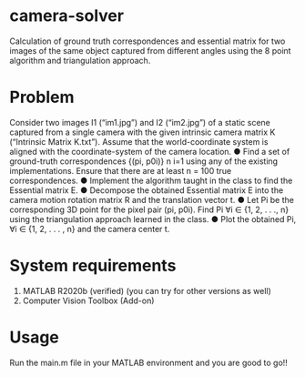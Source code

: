 # camera-solver
Calculation of ground truth correspondences and essential matrix for two images of the same object captured from different angles using the 8 point algorithm and triangulation approach. 
# Problem
Consider two images I1 (“im1.jpg”) and I2 (“im2.jpg”) of a static scene captured from a single
camera with the given intrinsic camera matrix K (“Intrinsic Matrix K.txt”).
Assume that the world-coordinate system is aligned with the coordinate-system of
the camera location.
● Find a set of ground-truth correspondences {(pi, p0i)} n i=1 using any of the existing
implementations. Ensure that there are at least n = 100 true correspondences.
● Implement the algorithm taught in the class to find the Essential matrix E.
● Decompose the obtained Essential matrix E into the camera motion rotation matrix R and the translation vector t.
● Let Pi be the corresponding 3D point for the pixel pair (pi, p0i). Find Pi ∀i ∈ {1, 2, . . ., n}
using the triangulation approach learned in the class.
● Plot the obtained Pi, ∀i ∈ {1, 2, . . . , n} and the camera center t.

# System requirements
1. MATLAB R2020b (verified) (you can try for other versions as well)
2. Computer Vision Toolbox (Add-on)

# Usage

Run the main.m file in your MATLAB environment and you are good to go!!
